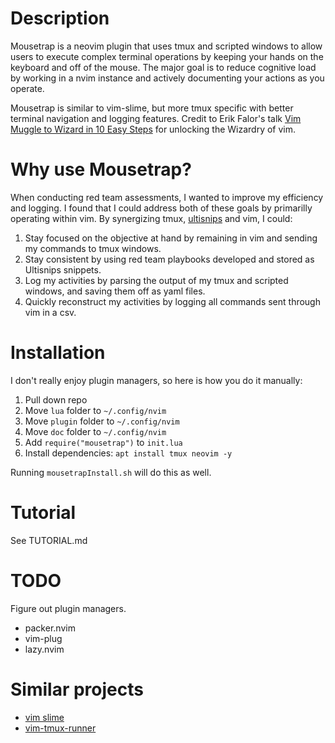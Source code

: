 # Description

Mousetrap is a neovim plugin that uses tmux and scripted windows to allow users to execute complex terminal operations by keeping your hands on the keyboard and off of the mouse.  The major goal is to reduce cognitive load by working in a nvim instance and actively documenting your actions as you operate.

Mousetrap is similar to vim-slime, but more tmux specific with better terminal navigation and logging features.  Credit to Erik Falor's talk [Vim Muggle to Wizard in 10 Easy Steps](youtube.com/watch?v=-7RSVclyOEg) for unlocking the Wizardry of vim.

# Why use Mousetrap?

When conducting red team assessments, I wanted to improve my efficiency and logging.  I found that I could address both of these goals by primarilly operating within vim.  By synergizing tmux, [ultisnips](https://github.com/SirVer/ultisnips) and vim, I could:

1) Stay focused on the objective at hand by remaining in vim and sending my commands to tmux windows.
2) Stay consistent by using red team playbooks developed and stored as Ultisnips snippets.
3) Log my activities by parsing the output of my tmux and scripted windows, and saving them off as yaml files.
4) Quickly reconstruct my activities by logging all commands sent through vim in a csv.

# Installation

I don't really enjoy plugin managers, so here is how you do it manually:

1) Pull down repo
2) Move `lua` folder to `~/.config/nvim`
3) Move `plugin` folder to `~/.config/nvim`
4) Move `doc` folder to `~/.config/nvim`
5) Add `require("mousetrap")` to `init.lua`
6) Install dependencies:  `apt install tmux neovim -y`

Running `mousetrapInstall.sh` will do this as well.

# Tutorial

See TUTORIAL.md

# TODO

Figure out plugin managers.

- packer.nvim
- vim-plug
- lazy.nvim

# Similar projects

- [vim slime](https://github.com/jpalardy/vim-slime)
- [vim-tmux-runner](https://github.com/christoomey/vim-tmux-runner)

